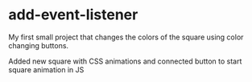 # add-event-listener

My first small project that changes the colors of the square using color changing buttons.

Added new square with CSS animations and connected button to start square animation in JS

